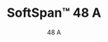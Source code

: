 ---
title: "SoftSpan™ 48 A"
image_primary: "img/SoftSound-AC-48_Post_v1.1-1600x1600.png"
image_secondary: "img/Arktura-SoftSpan-48AC-Coffee-Bar-Lobby_Cam02_001-scaled.jpg"
description: "SoftSpan%u2122%2048%20A%20has%20beams%20of%20different%20heights%20intersecting%20each%20other%2C%20creating%20a%20layered%20look%20that%20also%20enhances%20acoustics%20and%20reduces%20the%20impact%20of%20noise.%20Add%20Soft%20Sound%AE%20coffer%20panels%20to%20create%20an%20enclosed%20look%20and%20further%20enhance%20the%20acoustics%20of%20your%20space."
designer: "Arktura"
subtitle: "48 A"
href: "https://arktura.com/product/softspan-48-a/"
tags: 
  - "arktura"
  - "Acoustic"
  - "Ceiling Baffles"
  - "Ceiling Clouds"
  - "Lighting"
  - "ceiling-clouds"
category: "ceiling-clouds"
manufacturer: "Arktura"
slug: "/manufacturers/arktura/ceiling-clouds/arktura-soft-span-48-a"
---
